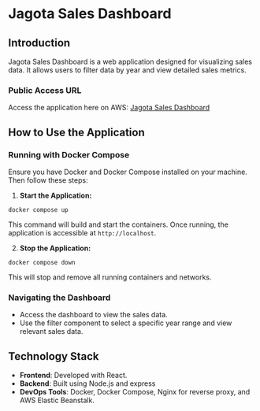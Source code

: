 # Jagota Sales Dashboard

## Introduction

Jagota Sales Dashboard is a web application designed for visualizing sales data. It allows users to filter data by year and view detailed sales metrics.

### Public Access URL

Access the application here on AWS: [Jagota Sales Dashboard](http://jagota-sales-env.eba-vetm3ihj.us-east-1.elasticbeanstalk.com/)

## How to Use the Application

### Running with Docker Compose

Ensure you have Docker and Docker Compose installed on your machine. Then follow these steps:

1. **Start the Application:**

`docker compose up`

This command will build and start the containers. Once running, the application is accessible at `http://localhost`.

2. **Stop the Application:**

`docker compose down`

This will stop and remove all running containers and networks.

### Navigating the Dashboard

- Access the dashboard to view the sales data.
- Use the filter component to select a specific year range and view relevant sales data.

## Technology Stack

- **Frontend**: Developed with React.
- **Backend**: Built using Node.js and express
- **DevOps Tools**: Docker, Docker Compose, Nginx for reverse proxy, and AWS Elastic Beanstalk.
